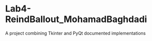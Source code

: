 # Lab4-ReindBallout_MohamadBaghdadi
A project combining Tkinter and PyQt documented implementations
